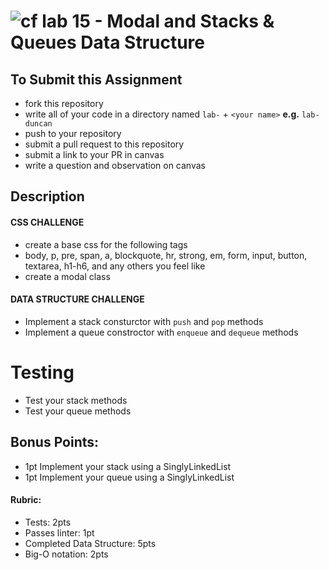 ![cf](http://i.imgur.com/7v5ASc8.png) lab 15 - Modal and Stacks & Queues Data Structure
====

## To Submit this Assignment
  * fork this repository
  * write all of your code in a directory named `lab-` + `<your name>` **e.g.** `lab-duncan`
  * push to your repository
  * submit a pull request to this repository
  * submit a link to your PR in canvas
  * write a question and observation on canvas

## Description
#### CSS CHALLENGE
* create a base css for the following tags
 * body, p, pre, span, a, blockquote, hr, strong, em, form, input, button, textarea, h1-h6, and any others you feel like
 * create a modal class 
 
#### DATA STRUCTURE CHALLENGE
* Implement a stack consturctor with `push` and `pop` methods
* Implement a queue constroctor with `enqueue` and `dequeue` methods

# Testing
* Test your stack methods
* Test your queue methods

## Bonus Points:
* 1pt Implement your stack using a SinglyLinkedList
* 1pt Implement your queue using a SinglyLinkedList

#### Rubric:
* Tests: 2pts
* Passes linter: 1pt
* Completed Data Structure: 5pts
* Big-O notation: 2pts
